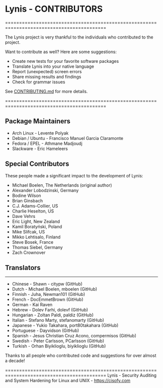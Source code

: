 # Lynis - CONTRIBUTORS

==========================================================================================

The Lynis project is very thankful to the individuals who contributed to the project.

  Want to contribute as well? Here are some suggestions:

  - Create new tests for your favorite software packages
  - Translate Lynis into your native language
  - Report (unexpected) screen errors
  - Share missing results and findings
  - Check for grammar issues

  See [CONTRIBUTING.md](https://github.com/CISOfy/lynis/blob/master/CONTRIBUTING.md) for more details.

==========================================================================================


## Package Maintainers

* Arch Linux            - Levente Polyak
* Debian / Ubuntu       - Francisco Manuel Garcia Claramonte
* Fedora / EPEL         - Athmane Madjoudj
* Slackware             - Eric Hameleers


## Special Contributors

These people made a significant impact to the development of Lynis:

* Michael Boelen, The Netherlands (original author)
* Alexander Lobodzinski, Germany
* Bodine Wilson
* Brian Ginsbach
* C.J. Adams-Collier, US
* Charlie Heselton, US
* Dave Vehrs
* Eric Light, New Zealand
* Kamil Boratyński, Poland
* Mike Slifcak, US
* Mikko Lehtisalo, Finland
* Steve Bosek, France
* Thomas Siebel, Germany
* Zach Crownover


## Translators
------------------------------------------

* Chinese               - Shawn - citypw (GitHub)
* Dutch                 - Michael Boelen, mboelen (GitHub)
* Finnish               - Juha, Newman101 (GitHub)
* French                - DocEmmetBrown (GitHub)
* German                - Kai Raven
* Hebrew                - Dolev Farhi, dolevf (GitHub)
* Hungarian             - Zoltan Paldi, paldiz (GitHub)
* Italian               - Stefano Marty, stefanomarty (GitHub)
* Japanese              - Yukio Takahara, port80takahara (GitHub)
* Portuguese            - Dayvidson (GitHub)
* Spanish               - Jesus Christian Cruz Acono, compermisos (GitHub)
* Swedish               - Peter Carlsson, PCarlsson (GitHub)
* Turkish               - Orhan Biyiklioglu, biyiklioglu (GitHub)


Thanks to all people who contributed code and suggestions for over almost a decade!


==========================================================================================
  Lynis - Security Auditing and System Hardening for Linux and UNIX - https://cisofy.com
